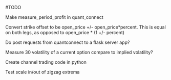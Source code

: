 
#TODO

Make measure_period_profit in quant_connect

Convert strike offset to be open_price +/- open_price*percent. This is equal on both legs, 
as opposed to open_price * (1 +/-  percent)  

Do post requests from quantconnect to a flask server app?

Measure 30 volatility of a current option compare to implied volatility?

Create channel trading code in python

Test scale in/out of zigzag extrema